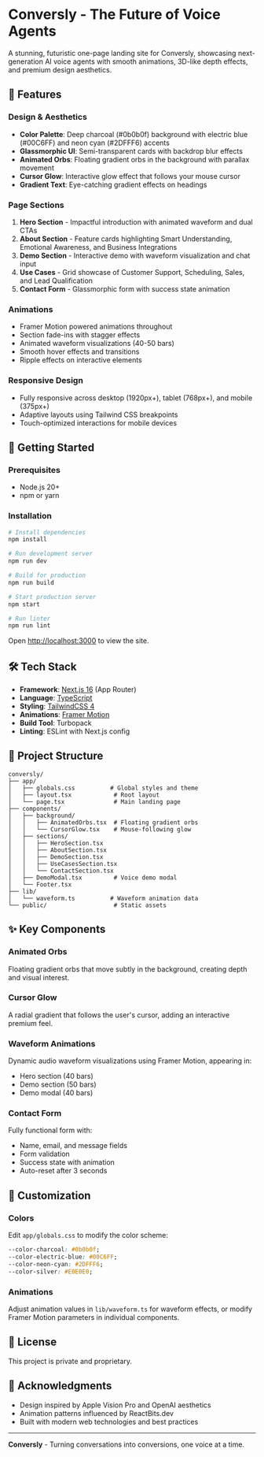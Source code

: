 # Conversly - The Future of Voice Agents

A stunning, futuristic one-page landing site for Conversly, showcasing next-generation AI voice agents with smooth animations, 3D-like depth effects, and premium design aesthetics.

## 🌟 Features

### Design & Aesthetics
- **Color Palette**: Deep charcoal (#0b0b0f) background with electric blue (#00C6FF) and neon cyan (#2DFFF6) accents
- **Glassmorphic UI**: Semi-transparent cards with backdrop blur effects
- **Animated Orbs**: Floating gradient orbs in the background with parallax movement
- **Cursor Glow**: Interactive glow effect that follows your mouse cursor
- **Gradient Text**: Eye-catching gradient effects on headings

### Page Sections
1. **Hero Section** - Impactful introduction with animated waveform and dual CTAs
2. **About Section** - Feature cards highlighting Smart Understanding, Emotional Awareness, and Business Integrations
3. **Demo Section** - Interactive demo with waveform visualization and chat input
4. **Use Cases** - Grid showcase of Customer Support, Scheduling, Sales, and Lead Qualification
5. **Contact Form** - Glassmorphic form with success state animation

### Animations
- Framer Motion powered animations throughout
- Section fade-ins with stagger effects
- Animated waveform visualizations (40-50 bars)
- Smooth hover effects and transitions
- Ripple effects on interactive elements

### Responsive Design
- Fully responsive across desktop (1920px+), tablet (768px+), and mobile (375px+)
- Adaptive layouts using Tailwind CSS breakpoints
- Touch-optimized interactions for mobile devices

## 🚀 Getting Started

### Prerequisites
- Node.js 20+
- npm or yarn

### Installation

```bash
# Install dependencies
npm install

# Run development server
npm run dev

# Build for production
npm run build

# Start production server
npm start

# Run linter
npm run lint
```

Open [http://localhost:3000](http://localhost:3000) to view the site.

## 🛠️ Tech Stack

- **Framework**: [Next.js 16](https://nextjs.org/) (App Router)
- **Language**: [TypeScript](https://www.typescriptlang.org/)
- **Styling**: [TailwindCSS 4](https://tailwindcss.com/)
- **Animations**: [Framer Motion](https://www.framer.com/motion/)
- **Build Tool**: Turbopack
- **Linting**: ESLint with Next.js config

## 📁 Project Structure

```
conversly/
├── app/
│   ├── globals.css          # Global styles and theme
│   ├── layout.tsx            # Root layout
│   └── page.tsx              # Main landing page
├── components/
│   ├── background/
│   │   ├── AnimatedOrbs.tsx  # Floating gradient orbs
│   │   └── CursorGlow.tsx    # Mouse-following glow
│   ├── sections/
│   │   ├── HeroSection.tsx
│   │   ├── AboutSection.tsx
│   │   ├── DemoSection.tsx
│   │   ├── UseCasesSection.tsx
│   │   └── ContactSection.tsx
│   ├── DemoModal.tsx         # Voice demo modal
│   └── Footer.tsx
├── lib/
│   └── waveform.ts          # Waveform animation data
└── public/                   # Static assets
```

## ✨ Key Components

### Animated Orbs
Floating gradient orbs that move subtly in the background, creating depth and visual interest.

### Cursor Glow
A radial gradient that follows the user's cursor, adding an interactive premium feel.

### Waveform Animations
Dynamic audio waveform visualizations using Framer Motion, appearing in:
- Hero section (40 bars)
- Demo section (50 bars)
- Demo modal (40 bars)

### Contact Form
Fully functional form with:
- Name, email, and message fields
- Form validation
- Success state with animation
- Auto-reset after 3 seconds

## 🎨 Customization

### Colors
Edit `app/globals.css` to modify the color scheme:
```css
--color-charcoal: #0b0b0f;
--color-electric-blue: #00C6FF;
--color-neon-cyan: #2DFFF6;
--color-silver: #E0E0E0;
```

### Animations
Adjust animation values in `lib/waveform.ts` for waveform effects, or modify Framer Motion parameters in individual components.

## 📝 License

This project is private and proprietary.

## 🙏 Acknowledgments

- Design inspired by Apple Vision Pro and OpenAI aesthetics
- Animation patterns influenced by ReactBits.dev
- Built with modern web technologies and best practices

---

**Conversly** - Turning conversations into conversions, one voice at a time.
